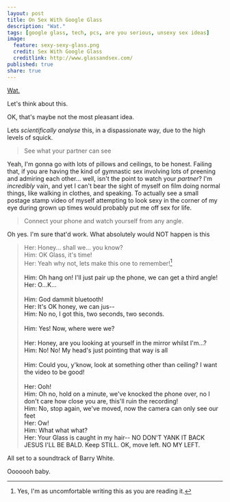 ```yaml
---
layout: post
title: On Sex With Google Glass
description: "Wat."
tags: [google glass, tech, pcs, are you serious, unsexy sex ideas]
image:
  feature: sexy-sexy-glass.png
  credit: Sex With Google Glass
  creditlink: http://www.glassandsex.com/
published: true
share: true
---
```


[Wat.](http://www.glassandsex.com/)

Let's think about this.

OK, that's maybe not the most pleasant idea.

Lets _scientifically analyse_ this, in a dispassionate way, due to the high levels of squick.

> See what your partner can see

Yeah, I'm gonna go with lots of pillows and ceilings, to be honest. Failing that, if you are having the kind of gymnastic sex involving lots of preening and admiring each other... well, isn't the point to watch your _partner_? I'm _incredibly_ vain, and yet I can't bear the sight of myself on film doing normal things, like walking in clothes, and speaking. To actually see a small postage stamp video of myself attempting to look sexy in the corner of my eye during grown up times would probably put me off sex for life.

> Connect your phone and watch yourself from any angle.

Oh yes. I'm sure that'd work. What absolutely would NOT happen is this

> Her: Honey... shall we... you know?  
> Him: OK Glass, it's time!  
> Her: Yeah why not, lets make this one to remember![^1]  
> <A pause>  
> Him: Oh hang on! I'll just pair up the phone, we can get a third angle!  
> Her: O...K...  
> <A pause>  
> Him: God dammit bluetooth!  
> Her: It's OK honey, we can jus--  
> Him: No no, I got this, two seconds, two seconds.  
> <A longer pause>  
> Him: Yes! Now, where were we?  
> <Later>  
> Her: Honey, are you looking at yourself in the mirror whilst I'm...?  
> Him: No! No! My head's just pointing that way is all  
> <Later>  
> Him: Could you, y'know, look at something other than ceiling? I want the video to be good!  
> <Later>  
> Her: Ooh!  
> Him: Oh no, hold on a minute, we've knocked the phone over, no I don't care how close you are, this'll ruin the recording!  
> <Later still>
> Him: No, stop again, we've moved, now the camera can only see our feet  
> Her: Ow!  
> Him: What what what?  
> Her: Your Glass is caught in my hair-- NO DON'T YANK IT BACK JESUS I'LL BE BALD. Keep STILL. OK, move left. NO MY LEFT.  

All set to a soundtrack of Barry White.

Ooooooh baby.

[^1]: Yes, I'm as uncomfortable writing this as you are reading it.